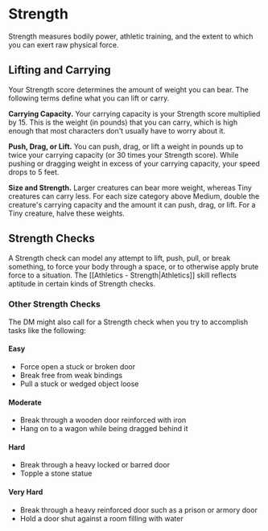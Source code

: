 # Strength

Strength measures bodily power, athletic training, and the extent to which you can exert raw physical force.

## Lifting and Carrying

Your Strength score determines the amount of weight you can bear. The following terms define what you can lift or carry.

**Carrying Capacity.** Your carrying capacity is your Strength score multiplied by 15. This is the weight (in pounds) that you can carry, which is high enough that most characters don't usually have to worry about it.

**Push, Drag, or Lift.** You can push, drag, or lift a weight in pounds up to twice your carrying capacity (or 30 times your Strength score). While pushing or dragging weight in excess of your carrying capacity, your speed drops to 5 feet.

**Size and Strength.** Larger creatures can bear more weight, whereas Tiny creatures can carry less. For each size category above Medium, double the creature's carrying capacity and the amount it can push, drag, or lift. For a Tiny creature, halve these weights.

## Strength Checks

A Strength check can model any attempt to lift, push, pull, or break something, to force your body through a space, or to otherwise apply brute force to a situation. The [[Athletics - Strength|Athletics]] skill reflects aptitude in certain kinds of Strength checks.

### Other Strength Checks

The DM might also call for a Strength check when you try to accomplish tasks like the following:

#### Easy

- Force open a stuck or broken door
- Break free from weak bindings
- Pull a stuck or wedged object loose

#### Moderate

- Break through a wooden door reinforced with iron
- Hang on to a wagon while being dragged behind it

#### Hard

- Break through a heavy locked or barred door
- Topple a stone statue

#### Very Hard

- Break through a heavy reinforced door such as a prison or armory door
- Hold a door shut against a room filling with water
